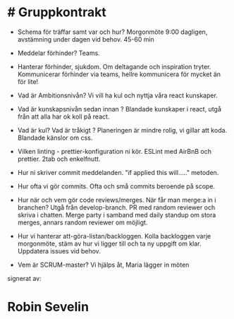 # # Gruppkontrakt

- Schema för träffar samt var och hur?
  Morgonmöte 9:00 dagligen, avstämning under dagen vid behov. 45-60 min

- Meddelar förhinder?
  Teams.

- Hanterar förhinder, sjukdom. Om deltagande och inspiration tryter.
  Kommunicerar förhinder via teams, hellre kommunicera för mycket än för lite!

- Vad är Ambitionsnivån?
  Vi vill ha kul och nyttja våra react kunskaper.

- Vad är kunskapsnivån sedan innan ?
  Blandade kunskaper i react, utgå från att alla har ok koll på react.

- Vad är kul? Vad är tråkigt ?
  Planeringen är mindre rolig, vi gillar att koda. Blandade känslor om css.

- Vilken linting - prettier-konfiguration ni kör.
  ESLint med AirBnB och prettier. 2tab och enkelfnutt.

- Hur ni skriver commit meddelanden.
  "if applied this will....." metoden.

- Hur ofta vi gör commits.
  Ofta och små commits beroende på scope.

- Hur när och vem gör code reviews/merges. När får man merge:a in i branchen?
  Utgå från develop-branch. PR med random reviewer och skriva i chatten. Merge party i samband med daily standup om stora merges, annars random reviewer om möjligt.

- Hur vi hanterar att-göra-listan/backloggen.
  Kolla backloggen varje morgonmöte, stäm av hur vi ligger till och ta ny uppgift om klar. Uppdatera issues vid behov.

- Vem är SCRUM-master?
  Vi hjälps åt, Maria lägger in möten

signerat av:

# Robin Sevelin
